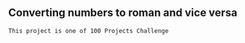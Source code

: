 ## Converting numbers to roman and vice versa

```bash
This project is one of 100 Projects Challenge
```
